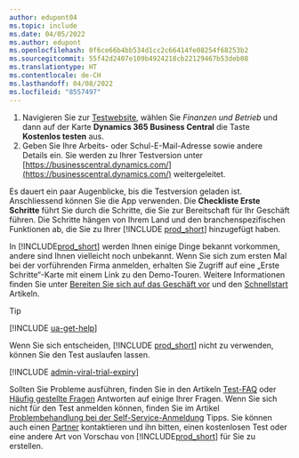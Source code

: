 ```yaml
---
author: edupont04
ms.topic: include
ms.date: 04/05/2022
ms.author: edupont
ms.openlocfilehash: 0f6ce66b4bb534d1cc2c66414fe08254f68253b2
ms.sourcegitcommit: 55f42d2407e109b4924218cb22129467b53deb08
ms.translationtype: HT
ms.contentlocale: de-CH
ms.lasthandoff: 04/08/2022
ms.locfileid: "8557497"
---
```

1. Navigieren Sie zur [Testwebsite](https://go.microsoft.com/fwlink/?linkid=847861), wählen Sie *Finanzen und Betrieb* und dann auf der Karte **Dynamics 365 Business Central** die Taste **Kostenlos testen** aus.  
2. Geben Sie Ihre Arbeits- oder Schul-E-Mail-Adresse sowie andere Details ein. Sie werden zu Ihrer Testversion unter [https://businesscentral.dynamics.com/](https://businesscentral.dynamics.com/) weitergeleitet.  

Es dauert ein paar Augenblicke, bis die Testversion geladen ist. Anschliessend können Sie die App verwenden. Die **Checkliste Erste Schritte** führt Sie durch die Schritte, die Sie zur Bereitschaft für Ihr Geschäft führen. Die Schritte hängen von Ihrem Land und den branchenspezifischen Funktionen ab, die Sie zu Ihrer [!INCLUDE [prod_short](prod_short.md)] hinzugefügt haben.  

In [!INCLUDE[prod_short](prod_short.md)] werden Ihnen einige Dinge bekannt vorkommen, andere sind Ihnen vielleicht noch unbekannt. Wenn Sie sich zum ersten Mal bei der vorführenden Firma anmelden, erhalten Sie Zugriff auf eine „Erste Schritte“-Karte mit einem Link zu den Demo-Touren. Weitere Informationen finden Sie unter [Bereiten Sie sich auf das Geschäft vor](../ui-get-ready-business.md) und den [Schnellstart](../quick-start-business-central.md) Artikeln.  

> [!TIP]
> [!INCLUDE [ua-get-help](ua-get-help.md)]

Wenn Sie sich entscheiden, [!INCLUDE [prod_short](prod_short.md)] nicht zu verwenden, können Sie den Test auslaufen lassen.  

[!INCLUDE [admin-viral-trial-expiry](admin-viral-trial-expiry.md)]

Sollten Sie Probleme ausführen, finden Sie in den Artikeln [Test-FAQ](../trial-faq.md) oder [Häufig gestellte Fragen](../across-faq.yml) Antworten auf einige Ihrer Fragen. Wenn Sie sich nicht für den Test anmelden können, finden Sie im Artikel [Problembehandlung bei der Self-Service-Anmeldung](../ui-troubleshoot-self-signup.md) Tipps. Sie können auch einen [Partner](/dynamics365/business-central/across-faq#findpartner) kontaktieren und ihn bitten, einen kostenlosen Test oder eine andere Art von Vorschau von [!INCLUDE[prod_short](prod_short.md)] für Sie zu erstellen.  
